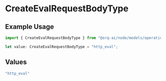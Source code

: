 # CreateEvalRequestBodyType

## Example Usage

```typescript
import { CreateEvalRequestBodyType } from "@orq-ai/node/models/operations";

let value: CreateEvalRequestBodyType = "http_eval";
```

## Values

```typescript
"http_eval"
```